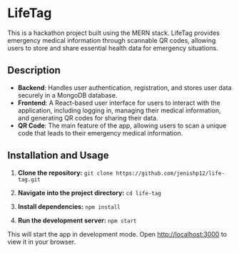 # LifeTag

This is a hackathon project built using the MERN stack. LifeTag provides emergency medical information through scannable QR codes, allowing users to store and share essential health data for emergency situations.

## Description

- **Backend**: Handles user authentication, registration, and stores user data securely in a MongoDB database.
- **Frontend**: A React-based user interface for users to interact with the application, including logging in, managing their medical information, and generating QR codes for sharing their data.
- **QR Code**: The main feature of the app, allowing users to scan a unique code that leads to their emergency medical information.

## Installation and Usage

1. **Clone the repository:**
   `git clone https://github.com/jenishp12/life-tag.git`

2. **Navigate into the project directory:**
   `cd life-tag`

3. **Install dependencies:**
   `npm install`

4. **Run the development server:**
   `npm start`
   
This will start the app in development mode. Open [http://localhost:3000](http://localhost:3000) to view it in your browser.
